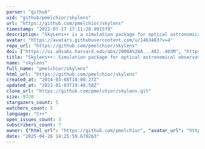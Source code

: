 ```yaml
---
parser: "github"
uid: "github/pmelchior/skylens"
url: "https://github.com/pmelchior/skylens"
timestamp: "2022-07-17 17:11:28.991579"
description: "SkyLens++ is a simulation package for optical astronomical observations."
avatar: "https://avatars.githubusercontent.com/u/1463403?v=4"
repo_url: "https://github.com/pmelchior/skylens"
doi: ["https://ui.adsabs.harvard.edu/abs/2008A%26A...482..403M", "https://doi.org/10.11588/heidok.00010954", "https://ui.adsabs.harvard.edu/abs/2021ascl.soft07014M/abstract"]
title: "Skylens++: Simulation package for optical astronomical observations"
name: "skylens"
full_name: "pmelchior/skylens"
html_url: "https://github.com/pmelchior/skylens"
created_at: "2014-03-08T18:08:27Z"
updated_at: "2022-01-03T19:48:50Z"
clone_url: "https://github.com/pmelchior/skylens.git"
size: 9720
stargazers_count: 5
watchers_count: 5
language: "C++"
open_issues_count: 3
subscribers_count: 7
owner: {"html_url": "https://github.com/pmelchior", "avatar_url": "https://avatars.githubusercontent.com/u/1463403?v=4", "login": "pmelchior", "type": "User"}
date: "2025-04-26 14:25:59.670263"
---
```

